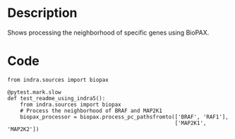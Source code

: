 # Description
Shows processing the neighborhood of specific genes using BioPAX.

# Code
```
from indra.sources import biopax

@pytest.mark.slow
def test_readme_using_indra5():
    from indra.sources import biopax
    # Process the neighborhood of BRAF and MAP2K1
    biopax_processor = biopax.process_pc_pathsfromto(['BRAF', 'RAF1'],
                                                     ['MAP2K1', 'MAP2K2'])

```
